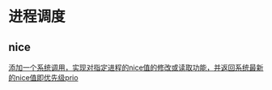 进程调度
====

nice
-----

[添加一个系统调用，实现对指定进程的nice值的修改或读取功能，并返回系统最新的nice值即优先级prio](https://blog.csdn.net/babybabyup/article/details/79839734)



